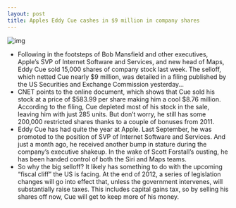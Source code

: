 ```yaml
---
layout: post
title: Apples Eddy Cue cashes in $9 million in company shares
---
```

![img](http://media.idownloadblog.com/wp-content/uploads/2012/01/eddy-cue.jpg)
* Following in the footsteps of Bob Mansfield and other executives, Apple’s SVP of Internet Software and Services, and new head of Maps, Eddy Cue sold 15,000 shares of company stock last week. The selloff, which netted Cue nearly $9 million, was detailed in a filing published by the US Securities and Exchange Commission yesterday…
* CNET points to the online document, which shows that Cue sold his stock at a price of $583.99 per share making him a cool $8.76 million. According to the filing, Cue depleted most of his stock in the sale, leaving him with just 285 units. But don’t worry, he still has some 200,000 restricted shares thanks to a couple of bonuses from 2011.
* Eddy Cue has had quite the year at Apple. Last September, he was promoted to the position of SVP of Internet Software and Services. And just a month ago, he received another bump in stature during the company’s executive shakeup. In the wake of Scott Forstall’s ousting, he has been handed control of both the Siri and Maps teams.
* So why the big selloff? It likely has something to do with the upcoming “fiscal cliff” the US is facing. At the end of 2012, a series of legislation changes will go into effect that, unless the government intervenes, will substantially raise taxes. This includes capital gains tax, so by selling his shares off now, Cue will get to keep more of his money.

